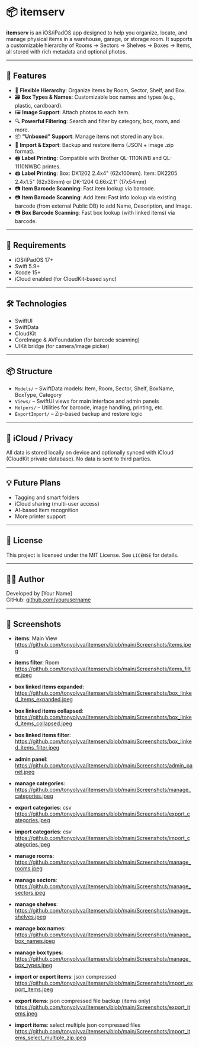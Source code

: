 # 📦 itemserv

**itemserv** is an iOS/iPadOS app designed to help you organize, locate, and manage physical items in a warehouse, garage, or storage room. It supports a customizable hierarchy of Rooms → Sectors → Shelves → Boxes → Items, all stored with rich metadata and optional photos.

---

## 🚀 Features

- 📂 **Flexible Hierarchy**: Organize items by Room, Sector, Shelf, and Box.
- 🗃️ **Box Types & Names**: Customizable box names and types (e.g., plastic, cardboard).
- 🖼️ **Image Support**: Attach photos to each item.
- 🔍 **Powerful Filtering**: Search and filter by category, box, room, and more.
- 📦 **"Unboxed" Support**: Manage items not stored in any box.
- 🔄 **Import & Export**: Backup and restore items (JSON + image .zip format).
- 🖨️ **Label Printing**: Compatible with Brother QL-1110NWB and QL-1110NWBC printes.
- 🖨️ **Label Printing**: Box: DK1202 2.4x4" (62x100mm). Item: DK2205 2.4x1.5" (62x38mm) or DK-1204 0.66x2.1" (17x54mm)
- 📷 **Item Barcode Scanning**: Fast item lookup via barcode.
- 📷 **Item Barcode Scanning**: Add Item: Fast info lookup via existing barcode (from external Public DB) to add Name, Description, and Image.
- 📷 **Box Barcode Scanning**: Fast box lookup (with linked items) via barcode.

---

## 📱 Requirements

- iOS/iPadOS 17+
- Swift 5.9+
- Xcode 15+
- iCloud enabled (for CloudKit-based sync)

---

## 🛠️ Technologies

- SwiftUI
- SwiftData
- CloudKit
- CoreImage & AVFoundation (for barcode scanning)
- UIKit bridge (for camera/image picker)

---

## 📦 Structure

- `Models/` – SwiftData models: Item, Room, Sector, Shelf, BoxName, BoxType, Category
- `Views/` – SwiftUI views for main interface and admin panels
- `Helpers/` – Utilities for barcode, image handling, printing, etc.
- `ExportImport/` – Zip-based backup and restore logic

---

## 🔐 iCloud / Privacy

All data is stored locally on device and optionally synced with iCloud (CloudKit private database). No data is sent to third parties.

---

## 💡 Future Plans

- Tagging and smart folders
- iCloud sharing (multi-user access)
- AI-based item recognition
- More printer support

---

## 📃 License

This project is licensed under the MIT License. See `LICENSE` for details.

---

## 👨‍💻 Author

Developed by [Your Name]  
GitHub: [github.com/yourusername](https://github.com/tonyolyva)

---

## 📸 Screenshots 

* **items**: Main View https://github.com/tonyolyva/itemserv/blob/main/Screenshots/items.jpeg
* **items filter**: Room https://github.com/tonyolyva/itemserv/blob/main/Screenshots/items_filter.jpeg

* **box linked items expanded**: https://github.com/tonyolyva/itemserv/blob/main/Screenshots/box_linked_items_expanded.jpeg
* **box linked items collapsed**: https://github.com/tonyolyva/itemserv/blob/main/Screenshots/box_linked_items_collapsed.jpeg
* **box linked items filter**: https://github.com/tonyolyva/itemserv/blob/main/Screenshots/box_linked_items_filter.jpeg

* **admin panel**: https://github.com/tonyolyva/itemserv/blob/main/Screenshots/admin_panel.jpeg

* **manage categories**: https://github.com/tonyolyva/itemserv/blob/main/Screenshots/manage_categories.jpeg
* **export categories**: csv https://github.com/tonyolyva/itemserv/blob/main/Screenshots/export_categories.jpeg
* **import categories**: csv https://github.com/tonyolyva/itemserv/blob/main/Screenshots/import_categories.jpeg

* **manage rooms**: https://github.com/tonyolyva/itemserv/blob/main/Screenshots/manage_rooms.jpeg
* **manage sectors**: https://github.com/tonyolyva/itemserv/blob/main/Screenshots/manage_sectors.jpeg
* **manage shelves**: https://github.com/tonyolyva/itemserv/blob/main/Screenshots/manage_shelves.jpeg
* **manage box names**: https://github.com/tonyolyva/itemserv/blob/main/Screenshots/manage_box_names.jpeg
* **manage box types**: https://github.com/tonyolyva/itemserv/blob/main/Screenshots/manage_box_types.jpeg

* **import or export items**: json compressed https://github.com/tonyolyva/itemserv/blob/main/Screenshots/import_export_items.jpeg
* **export items**: json compressed file backup (items only) https://github.com/tonyolyva/itemserv/blob/main/Screenshots/export_items.jpeg
* **import items**: select multiple json compressed files https://github.com/tonyolyva/itemserv/blob/main/Screenshots/import_items_select_multiple_zip.jpeg

